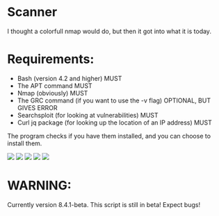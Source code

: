 # Scanner
I thought a colorfull nmap would do, but then it got into what it is today.

# Requirements:
- Bash (version 4.2 and higher)                                                          MUST
- The APT command                                                                        MUST
- Nmap (obviously)                                                                       MUST
- The GRC command (if you want to use the -v flag)                                      OPTIONAL, BUT GIVES ERROR
- Searchsploit (for looking at vulnerabilities)                                          MUST
- Curl jq package (for looking up the location of an IP address)                         MUST

The program checks if you have them installed, and you can choose to install them.

![](https://user-images.githubusercontent.com/64438056/80490409-94d45d80-8961-11ea-9b8a-7ddc21f1d0fb.png)
![](https://user-images.githubusercontent.com/64438056/80490413-9867e480-8961-11ea-87ab-88d24698b50e.png)
![](https://user-images.githubusercontent.com/64438056/80490415-99007b00-8961-11ea-80a3-032d2aa5346c.png)
![](https://user-images.githubusercontent.com/64438056/80490419-99991180-8961-11ea-8cff-6fecbdfdb792.png)
![](https://user-images.githubusercontent.com/64438056/80490429-9bfb6b80-8961-11ea-900f-b9b3cccb5f6d.png)


# WARNING:

Currently version 8.4.1-beta.
This script is still in beta! Expect bugs!
